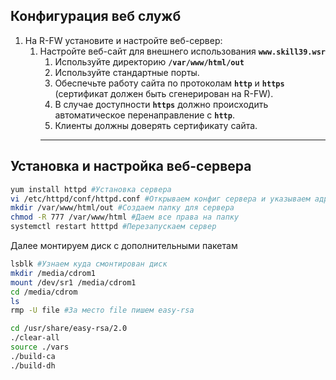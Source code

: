 ## Конфигурация веб служб

1. На R-FW установите и настройте веб-сервер:
    1. Настройте веб-сайт для внешнего использования **`www.skill39.wsr`**
        1. Используйте директорию **`/var/www/html/out`**
        1. Используйте стандартные порты.
        1. Обеспечьте работу сайта по протоколам **`http`** и **`https`** (сертификат должен быть сгенерирован на R-FW).
        1. В случае доступности **`https`** должно происходить автоматическое перенаправление с **`http`**.
        1. Клиенты должны доверять сертификату сайта.
        ***
## Установка и настройка веб-сервера
```bash
yum install httpd #Установка сервера
vi /etc/httpd/conf/httpd.conf #Открываем конфиг сервера и указываем адрес сайта и путь к дериктории
mkdir /var/www/html/out #Cоздаем папку для сервера
chmod -R 777 /var/www/html #Даем все права на папку
systemctl restart htttpd #Перезапускаем сервер
```

Далее монтируем диск с дополнительными пакетам<br>


```bash
lsblk #Узнаем куда смонтирован диск
mkdir /media/cdrom1
mount /dev/sr1 /media/cdrom1
cd /media/cdrom
ls
rmp -U file #За место file пишем easy-rsa

cd /usr/share/easy-rsa/2.0
./clear-all
source ./vars
./build-ca
./build-dh
```
